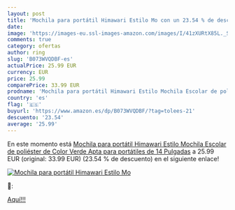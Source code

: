 ```yaml
---
layout: post
title: 'Mochila para portátil Himawari Estilo Mo con un 23.54 % de descuento'
date: 
image: 'https://images-eu.ssl-images-amazon.com/images/I/41zXURtX85L._SL200_.jpg'
comments: true
category: ofertas
author: ring
slug: 'B073WVQDBF-es'
actualPrice: 25.99 EUR
currency: EUR
price: 25.99
comparePrice: 33.99 EUR
prodname: 'Mochila para portátil Himawari Estilo Mochila Escolar de poliéster de Color Verde Apta para portátiles de 14 Pulgadas'
country: 'es'
flag: '🇪🇸'
buyurl: 'https://www.amazon.es/dp/B073WVQDBF/?tag=tolees-21'
descuento: '23.54'
average: '25.99'
---
```


En este momento está [Mochila para portátil Himawari Estilo Mochila Escolar de poliéster de Color Verde Apta para portátiles de 14 Pulgadas](https://www.amazon.es/dp/B073WVQDBF/?tag=tolees-21) a 25.99 EUR (original: 33.99 EUR) (23.54 %  de descuento) en el siguiente enlace!

[![Mochila para portátil Himawari Estilo Mo](https://images-eu.ssl-images-amazon.com/images/I/41zXURtX85L._SL200_.jpg)](https://www.amazon.es/dp/B073WVQDBF/?tag=tolees-21)

🔎:


[Aquí!!!](https://www.amazon.es/dp/B073WVQDBF/?tag=tolees-21)
